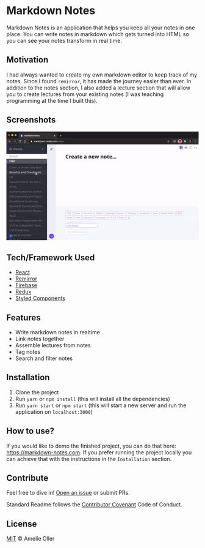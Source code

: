 # Markdown Notes

Markdown Notes is an application that helps you keep all your notes in one place. You can write notes in markdown which gets turned into HTML so you can see your notes transform in real time.

## Motivation

I had always wanted to create my own markdown editor to keep track of my notes. Since I found `remirror`, it has made the journey easier than ever. In addition to the notes section, I also added a lecture section that will allow you to create lectures from your existing notes (I was teaching programming at the time I built this).

## Screenshots

![Walkthrough](./public/walkthrough.gif)

## Tech/Framework Used

- [React](https://reactjs.org/)
- [Remirror](https://github.com/remirror/remirror)
- [Firebase](https://firebase.google.com/)
- [Redux](https://redux.js.org/)
- [Styled Components](https://styled-components.com/)

## Features

- Write markdown notes in realtime
- Link notes together
- Assemble lectures from notes
- Tag notes
- Search and filter notes

## Installation

1. Clone the project
2. Run `yarn` or `npm install` (this will install all the dependencies)
3. Run `yarn start` or `npm start` (this will start a new server and run the application on `localhost:3000`)

## How to use?

If you would like to demo the finished project, you can do that here: https://markdown-notes.com. If you prefer running the project locally you can achieve that with the instructions in the `Installation` section.

## Contribute

Feel free to dive in! [Open an issue](https://github.com/amelieoller/markdown-notes/issues/new) or submit PRs.

Standard Readme follows the [Contributor Covenant](http://contributor-covenant.org/version/1/3/0/) Code of Conduct.

## License

[MIT](LICENSE) © Amelie Oller
